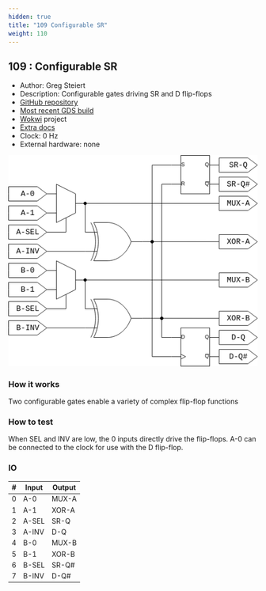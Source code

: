 ```yaml
---
hidden: true
title: "109 Configurable SR"
weight: 110
---
```


## 109 : Configurable SR

* Author: Greg Steiert
* Description: Configurable gates driving SR and D flip-flops
* [GitHub repository](https://github.com/steieio/tt02-submission-universal-sr)
* [Most recent GDS build](https://github.com/steieio/tt02-submission-universal-sr/actions/runs/3551163505)
* [Wokwi](https://wokwi.com/projects/346916357828248146) project
* [Extra docs](https://github.com/steieio/tt02-submission-universal-sr/blob/main/README.md)
* Clock: 0 Hz
* External hardware: none

![picture](images/configurable-sr.png)

### How it works

Two configurable gates enable a variety of complex flip-flop functions

### How to test

When SEL and INV are low, the 0 inputs directly drive the flip-flops.  A-0 can be connected to the clock for use with the D flip-flop.

### IO

| # | Input        | Output       |
|---|--------------|--------------|
| 0 | A-0  | MUX-A |
| 1 | A-1  | XOR-A |
| 2 | A-SEL  | SR-Q |
| 3 | A-INV  | D-Q |
| 4 | B-0  | MUX-B |
| 5 | B-1  | XOR-B |
| 6 | B-SEL  | SR-Q# |
| 7 | B-INV  | D-Q# |
